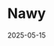 ---  
layout: startup_page  
title: "Nawy"  
id: "nawy.com"  
permalink: "/nawynawy.com05152025/"  
website: "https://www.nawy.com/"  
funding_round: "Debt & Equity"  
funding_amount: "$75M"  
investors: "Partech, e& Capital, March Capital, VKAV, DPI via Nclude, VentureSouq, Shorooq"  
about: "Nawy is a real estate technology company operating in the Middle East and North Africa (MENA) region. It started as a property listings platform and has expanded to offer services like mortgage financing (Nawy Now), fractional ownership (Nawy Shares), and property management (Nawy Unlocked). Nawy aims to revolutionize the real estate experience in the MENA region through technology."  
markets: "PropTech, Fintech, Real Estate"  
hq: "New Cairo, Al Qahirah, Egypt"  
founded_year: "2019"  
linkedin: "https://www.linkedin.com/company/nawyestate"  
twitter: "https://twitter.com/nawyegypt"  
instagram: ""  
facebook: "https://www.facebook.com/nawyrealestate"  
crunchbase: "https://www.crunchbase.com/organization/nawy"  
pitchbook: "https://pitchbook.com/profiles/company/470699-02"  

date_display: "15-May-2025"  
date: "2025-05-15"

# SEO Optimization  
meta_title: "Nawy - Debt & Equity Funding ($75M)"  
meta_description: "Nawy, Nawy is a real estate technology company operating in the Middle East and North Africa (MENA) region. It started as a property listings platform and h..."  
meta_keywords: "Nawy, PropTech, Fintech, Real Estate, Debt & Equity funding"  
canonical_url: "https://startup.projectstartups.com/nawynawy.com05152025/"  
---
